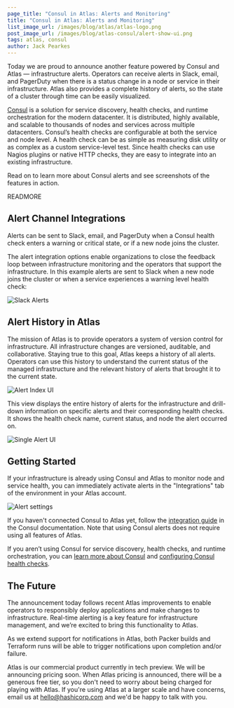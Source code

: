 ```yaml
---
page_title: "Consul in Atlas: Alerts and Monitoring"
title: "Consul in Atlas: Alerts and Monitoring"
list_image_url: /images/blog/atlas/atlas-logo.png
post_image_url: /images/blog/atlas-consul/alert-show-ui.png
tags: atlas, consul
author: Jack Pearkes
---
```


Today we are proud to announce another feature powered by Consul and Atlas — infrastructure alerts. Operators can receive alerts in Slack, email, and PagerDuty when there is a status change in a node or service in their infrastructure. Atlas also provides a complete history of alerts, so the state of a cluster through time can be easily visualized.

[Consul](https://consul.io) is a solution for service discovery, health checks, and runtime orchestration for the modern datacenter. It is distributed, highly available, and scalable to thousands of nodes and services across multiple datacenters. Consul’s health checks are configurable at both the service and node level. A health check can be as simple as measuring disk utility or as complex as a custom service-level test. Since health checks can use Nagios plugins or native HTTP checks, they are easy to integrate into an existing infrastructure.

Read on to learn more about Consul alerts and see screenshots of the features in action.

READMORE

## Alert Channel Integrations

Alerts can be sent to Slack, email, and PagerDuty when a Consul health check enters a warning or critical state, or if a new node joins the cluster.

The alert integration options enable organizations to close the feedback loop between infrastructure monitoring and the operators that support the infrastructure. In this example alerts are sent to Slack when a new node joins the cluster or when a service experiences a warning level health check:

![Slack Alerts](/images/blog/atlas-consul/slack.png)

## Alert History in Atlas

The mission of Atlas is to provide operators a system of version control for infrastructure. All infrastructure changes are versioned, auditable, and collaborative. Staying true to this goal, Atlas keeps a history of all alerts. Operators can use this history to understand the current status of the managed infrastructure and the relevant history of alerts that brought it to the current state.

![Alert Index UI](/images/blog/atlas-consul/alert-index-ui.png)

This view displays the entire history of alerts for the infrastructure
and drill-down information on specific alerts and their corresponding health checks. It shows
the health check name, current status, and node the alert occurred on.

![Single Alert UI](/images/blog/atlas-consul/alert-show-ui.png)

## Getting Started

If your infrastructure is already using Consul and Atlas to monitor node and service health, you can immediately activate alerts in the "Integrations" tab of the environment in your Atlas account.

![Alert settings](/images/blog/atlas-consul/alert-settings.png)

If you haven't connected Consul to Atlas yet, follow the [integration guide](https://consul.io/docs/guides/atlas.html) in the Consul documentation. Note that using Consul alerts does not require using all features of Atlas.

If you aren’t using Consul for service discovery, health checks, and runtime orchestration, you can [learn more about Consul](https://consul.io) and [configuring Consul health checks](https://consul.io/docs/agent/checks.html).

## The Future

The announcement today follows recent Atlas improvements to enable operators to responsibly deploy applications and make changes to infrastructure. Real-time alerting is a key feature for infrastructure management, and we’re excited to bring this functionality to Atlas.

As we extend support for notifications in Atlas, both Packer builds and Terraform runs will be able to trigger notifications upon completion and/or failure.

Atlas is our commercial product currently in tech preview. We will be announcing pricing soon. When Atlas pricing is announced, there will be a generous free tier, so you don't need to worry about being charged for playing with Atlas. If you're using Atlas at a larger scale and have concerns, email us at <a href="mailto:hello@hashicorp.com">hello@hashicorp.com</a> and we'd be happy to talk with you.
